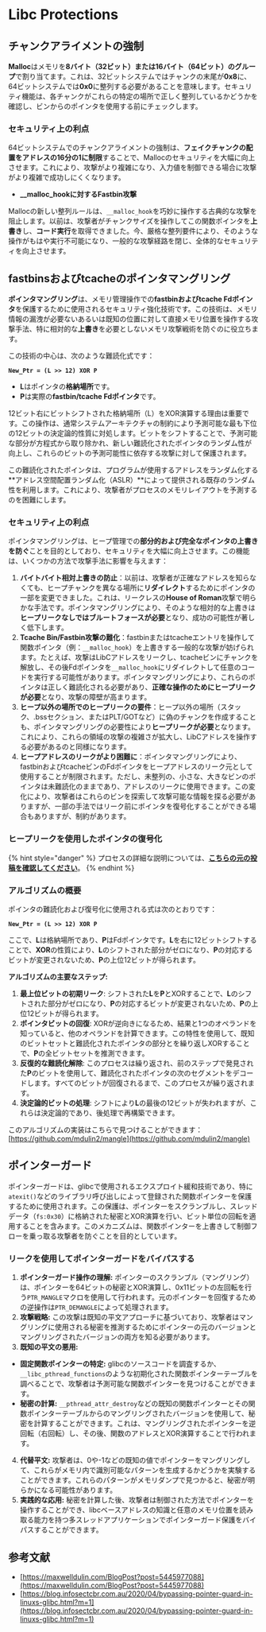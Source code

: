 # Libc Protections

## チャンクアライメントの強制

**Malloc**はメモリを**8バイト（32ビット）または16バイト（64ビット）のグループ**で割り当てます。これは、32ビットシステムではチャンクの末尾が**0x8**に、64ビットシステムでは**0x0**に整列する必要があることを意味します。セキュリティ機能は、各チャンクがこれらの特定の場所で正しく整列しているかどうかを確認し、ビンからのポインタを使用する前にチェックします。

### セキュリティ上の利点

64ビットシステムでのチャンクアライメントの強制は、**フェイクチャンクの配置をアドレスの16分の1に制限**することで、Mallocのセキュリティを大幅に向上させます。これにより、攻撃がより複雑になり、入力値を制御できる場合に攻撃がより複雑で成功しにくくなります。

* **\_\_malloc\_hookに対するFastbin攻撃**

Mallocの新しい整列ルールは、`__malloc_hook`を巧妙に操作する古典的な攻撃を阻止します。以前は、攻撃者がチャンクサイズを操作してこの関数ポインタを**上書き**し、**コード実行**を取得できました。今、厳格な整列要件により、そのような操作がもはや実行不可能になり、一般的な攻撃経路を閉じ、全体的なセキュリティを向上させます。

## fastbinsおよびtcacheのポインタマングリング

**ポインタマングリング**は、メモリ管理操作での**fastbinおよびtcache Fdポインタ**を保護するために使用されるセキュリティ強化技術です。この技術は、メモリ情報の漏洩が必要ないあるいは既知の位置に対して直接メモリ位置を操作する攻撃手法、特に相対的な**上書き**を必要としないメモリ攻撃戦術を防ぐのに役立ちます。

この技術の中心は、次のような難読化式です：

**`New_Ptr = (L >> 12) XOR P`**

* **L**はポインタの**格納場所**です。
* **P**は実際の**fastbin/tcache Fdポインタ**です。

12ビット右にビットシフトされた格納場所（L）をXOR演算する理由は重要です。この操作は、通常システムアーキテクチャの制約により予測可能な最も下位の12ビットの決定論的性質に対処します。ビットをシフトすることで、予測可能な部分が方程式から取り除かれ、新しい難読化されたポインタのランダム性が向上し、これらのビットの予測可能性に依存する攻撃に対して保護されます。

この難読化されたポインタは、プログラムが使用するアドレスをランダム化する**アドレス空間配置ランダム化（ASLR）**によって提供される既存のランダム性を利用します。これにより、攻撃者がプロセスのメモリレイアウトを予測するのを困難にします。

### セキュリティ上の利点

ポインタマングリングは、ヒープ管理での**部分的および完全なポインタの上書きを防ぐ**ことを目的としており、セキュリティを大幅に向上させます。この機能は、いくつかの方法で攻撃手法に影響を与えます：

1. **バイトバイト相対上書きの防止**：以前は、攻撃者が正確なアドレスを知らなくても、ヒープチャンクを異なる場所に**リダイレクト**するためにポインタの一部を変更できました。これは、リークレスの**House of Roman**攻撃で明らかな手法です。ポインタマングリングにより、そのような相対的な上書きは**ヒープリークなしではブルートフォースが必要**となり、成功の可能性が著しく低下します。
2. **Tcache Bin/Fastbin攻撃の難化**：fastbinまたはtcacheエントリを操作して関数ポインタ（例：`__malloc_hook`）を上書きする一般的な攻撃が妨げられます。たとえば、攻撃はLibCアドレスをリークし、tcacheビンにチャンクを解放し、その後Fdポインタを`__malloc_hook`にリダイレクトして任意のコードを実行する可能性があります。ポインタマングリングにより、これらのポインタは正しく難読化される必要があり、**正確な操作のためにヒープリークが必要**となり、攻撃の障壁が高まります。
3. **ヒープ以外の場所でのヒープリークの要件**：ヒープ以外の場所（スタック、.bssセクション、またはPLT/GOTなど）に偽のチャンクを作成することも、ポインタマングリングの必要性により**ヒープリークが必要**となります。これにより、これらの領域の攻撃の複雑さが拡大し、LibCアドレスを操作する必要があるのと同様になります。
4. **ヒープアドレスのリークがより困難に**：ポインタマングリングにより、fastbinおよびtcacheビンのFdポインタをヒープアドレスのリーク元として使用することが制限されます。ただし、未整列の、小さな、大きなビンのポインタは未難読化のままであり、アドレスのリークに使用できます。この変化により、攻撃者はこれらのビンを探索して攻撃可能な情報を探る必要がありますが、一部の手法ではリーク前にポインタを復号化することができる場合もありますが、制約があります。

### **ヒープリークを使用したポインタの復号化**

{% hint style="danger" %}
プロセスの詳細な説明については、[**こちらの元の投稿を確認してください**](https://maxwelldulin.com/BlogPost?post=5445977088)。
{% endhint %}

### アルゴリズムの概要

ポインタの難読化および復号化に使用される式は次のとおりです：&#x20;

**`New_Ptr = (L >> 12) XOR P`**

ここで、**L**は格納場所であり、**P**はFdポインタです。**L**を右に12ビットシフトすることで、**XOR**の性質により、**L**のシフトされた部分がゼロになり、**P**の対応するビットが変更されないため、**P**の上位12ビットが得られます。

**アルゴリズムの主要なステップ:**

1. **最上位ビットの初期リーク**: シフトされた**L**を**P**とXORすることで、**L**のシフトされた部分がゼロになり、**P**の対応するビットが変更されないため、**P**の上位12ビットが得られます。
2. **ポインタビットの回復**: XORが逆向きになるため、結果と1つのオペランドを知っていると、他のオペランドを計算できます。この特性を使用して、既知のビットセットと難読化されたポインタの部分とを繰り返しXORすることで、**P**の全ビットセットを推測できます。
3. **反復的な難読化解除**: このプロセスは繰り返され、前のステップで発見された**P**のビットを使用して、難読化されたポインタの次のセグメントをデコードします。すべてのビットが回復されるまで、このプロセスが繰り返されます。
4. **決定論的ビットの処理**: シフトにより**L**の最後の12ビットが失われますが、これらは決定論的であり、後処理で再構築できます。

このアルゴリズムの実装はこちらで見つけることができます：[https://github.com/mdulin2/mangle](https://github.com/mdulin2/mangle)
## ポインターガード

ポインターガードは、glibcで使用されるエクスプロイト緩和技術であり、特に`atexit()`などのライブラリ呼び出しによって登録された関数ポインターを保護するために使用されます。この保護は、ポインターをスクランブルし、スレッドデータ（`fs:0x30`）に格納された秘密とXOR演算を行い、ビット単位の回転を適用することを含みます。このメカニズムは、関数ポインターを上書きして制御フローを乗っ取る攻撃者を防ぐことを目的としています。

### **リークを使用してポインターガードをバイパスする**

1. **ポインターガード操作の理解:** ポインターのスクランブル（マングリング）は、ポインターを64ビットの秘密とXOR演算し、0x11ビットの左回転を行う`PTR_MANGLE`マクロを使用して行われます。元のポインターを回復するための逆操作は`PTR_DEMANGLE`によって処理されます。
2. **攻撃戦略:** この攻撃は既知の平文アプローチに基づいており、攻撃者はマングリングに使用される秘密を推測するためにポインターの元のバージョンとマングリングされたバージョンの両方を知る必要があります。
3. **既知の平文の悪用:**
* **固定関数ポインターの特定:** glibcのソースコードを調査するか、`__libc_pthread_functions`のような初期化された関数ポインターテーブルを調べることで、攻撃者は予測可能な関数ポインターを見つけることができます。
* **秘密の計算:** `__pthread_attr_destroy`などの既知の関数ポインターとその関数ポインターテーブルからのマングリングされたバージョンを使用して、秘密を計算することができます。これは、マングリングされたポインターを逆回転（右回転）し、その後、関数のアドレスとXOR演算することで行われます。
4. **代替平文:** 攻撃者は、0や-1などの既知の値でポインターをマングリングして、これらがメモリ内で識別可能なパターンを生成するかどうかを実験することができます。これらのパターンがメモリダンプで見つかると、秘密が明らかになる可能性があります。
5. **実践的な応用:** 秘密を計算した後、攻撃者は制御された方法でポインターを操作することができ、libcベースアドレスの知識と任意のメモリ位置を読み取る能力を持つ多スレッドアプリケーションでポインターガード保護をバイパスすることができます。

## 参考文献

* [https://maxwelldulin.com/BlogPost?post=5445977088](https://maxwelldulin.com/BlogPost?post=5445977088)
* [https://blog.infosectcbr.com.au/2020/04/bypassing-pointer-guard-in-linuxs-glibc.html?m=1](https://blog.infosectcbr.com.au/2020/04/bypassing-pointer-guard-in-linuxs-glibc.html?m=1)

